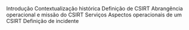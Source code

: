 Introdução
Contextualização histórica
Definição de CSIRT
Abrangência operacional e missão do CSIRT
Serviços
Aspectos operacionais de um CSIRT
Definição de incidente